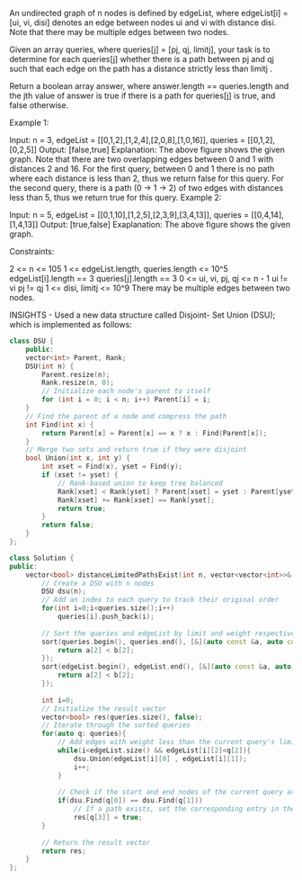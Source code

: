 An undirected graph of n nodes is defined by edgeList, where edgeList[i] = [ui, vi, disi] denotes an edge between nodes ui and vi with distance disi. Note that there may be multiple edges between two nodes.

Given an array queries, where queries[j] = [pj, qj, limitj], your task is to determine for each queries[j] whether there is a path between pj and qj such that each edge on the path has a distance strictly less than limitj .

Return a boolean array answer, where answer.length == queries.length and the jth value of answer is true if there is a path for queries[j] is true, and false otherwise.

 

Example 1:


Input: n = 3, edgeList = [[0,1,2],[1,2,4],[2,0,8],[1,0,16]], queries = [[0,1,2],[0,2,5]]
Output: [false,true]
Explanation: The above figure shows the given graph. Note that there are two overlapping edges between 0 and 1 with distances 2 and 16.
For the first query, between 0 and 1 there is no path where each distance is less than 2, thus we return false for this query.
For the second query, there is a path (0 -> 1 -> 2) of two edges with distances less than 5, thus we return true for this query.
Example 2:


Input: n = 5, edgeList = [[0,1,10],[1,2,5],[2,3,9],[3,4,13]], queries = [[0,4,14],[1,4,13]]
Output: [true,false]
Exaplanation: The above figure shows the given graph.
 

Constraints:

2 <= n <= 105
1 <= edgeList.length, queries.length <= 10^5
edgeList[i].length == 3
queries[j].length == 3
0 <= ui, vi, pj, qj <= n - 1
ui != vi
pj != qj
1 <= disi, limitj <= 10^9
There may be multiple edges between two nodes.


INSIGHTS - Used a new data structure called Disjoint- Set Union (DSU); which is implemented as follows:

```cpp
class DSU {
    public:
    vector<int> Parent, Rank;
    DSU(int n) {
        Parent.resize(n);
        Rank.resize(n, 0);
        // Initialize each node's parent to itself
        for (int i = 0; i < n; i++) Parent[i] = i;
    }
    // Find the parent of a node and compress the path
    int Find(int x) {
        return Parent[x] = Parent[x] == x ? x : Find(Parent[x]);
    }
    // Merge two sets and return true if they were disjoint
    bool Union(int x, int y) {
        int xset = Find(x), yset = Find(y);
        if (xset != yset) {
            // Rank-based union to keep tree balanced
            Rank[xset] < Rank[yset] ? Parent[xset] = yset : Parent[yset] = xset;
            Rank[xset] += Rank[xset] == Rank[yset];
            return true;
        }
        return false;
    }
};

class Solution {
public:
    vector<bool> distanceLimitedPathsExist(int n, vector<vector<int>>& edgeList, vector<vector<int>>& queries) {
        // Create a DSU with n nodes
        DSU dsu(n);
        // Add an index to each query to track their original order
        for(int i=0;i<queries.size();i++)
            queries[i].push_back(i);
        
        // Sort the queries and edgeList by limit and weight respectively
        sort(queries.begin(), queries.end(), [&](auto const &a, auto const &b){
            return a[2] < b[2];
        });
        sort(edgeList.begin(), edgeList.end(), [&](auto const &a, auto const &b){
            return a[2] < b[2];
        });
        
        int i=0;
        // Initialize the result vector
        vector<bool> res(queries.size(), false);
        // Iterate through the sorted queries
        for(auto q: queries){
            // Add edges with weight less than the current query's limit
            while(i<edgeList.size() && edgeList[i][2]<q[2]){
                dsu.Union(edgeList[i][0] , edgeList[i][1]);
                i++;
            }
            
            // Check if the start and end nodes of the current query are in the same connected component
            if(dsu.Find(q[0]) == dsu.Find(q[1]))
                // If a path exists, set the corresponding entry in the result vector to true
                res[q[3]] = true;
        }
        
        // Return the result vector
        return res;
    }
};
```

